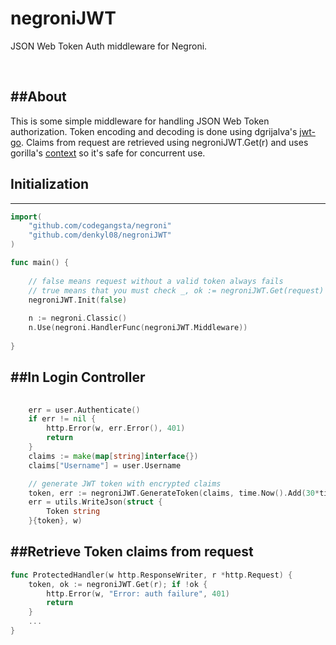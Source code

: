 negroniJWT
===========
JSON Web Token Auth middleware for Negroni.

<br />

##About
------------

This is some simple middleware for handling JSON Web Token authorization. Token encoding and decoding is done using dgrijalva's [jwt-go](https://github.com/dgrijalva/jwt-go). Claims from request are retrieved using negroniJWT.Get(r) and uses gorilla's [context](https://github.com/gorilla/context) so it's safe for concurrent use.


## Initialization
---------------------
```go
import(
    "github.com/codegangsta/negroni"
    "github.com/denkyl08/negroniJWT"
)

func main() {
    
    // false means request without a valid token always fails
    // true means that you must check _, ok := negroniJWT.Get(request)
    negroniJWT.Init(false)
    
    n := negroni.Classic()
    n.Use(negroni.HandlerFunc(negroniJWT.Middleware))
    
}
```

##In Login Controller
---------------------
```go
    
    err = user.Authenticate()
    if err != nil {
        http.Error(w, err.Error(), 401)
        return
    }
    claims := make(map[string]interface{})
    claims["Username"] = user.Username

    // generate JWT token with encrypted claims
    token, err := negroniJWT.GenerateToken(claims, time.Now().Add(30*time.Minute))
    err = utils.WriteJson(struct {
        Token string
    }{token}, w)
```

##Retrieve Token claims from request
---------------------
```go
func ProtectedHandler(w http.ResponseWriter, r *http.Request) {
    token, ok := negroniJWT.Get(r); if !ok {
        http.Error(w, "Error: auth failure", 401)
        return
    }
    ...
}
```